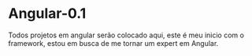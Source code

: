 # Angular-0.1
Todos projetos em angular serão colocado aqui, este é meu inicio com o framework, estou em busca de me tornar um expert em Angular.
